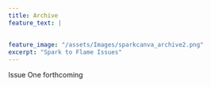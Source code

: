```yaml
---
title: Archive
feature_text: |
  
  
feature_image: "/assets/Images/sparkcanva_archive2.png"
excerpt: "Spark to Flame Issues"
---
```

Issue One forthcoming